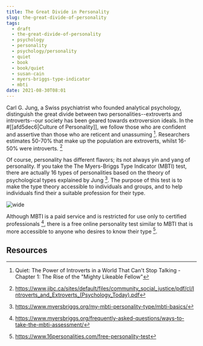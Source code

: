 ```yaml
---
title: The Great Divide in Personality
slug: the-great-divide-of-personality
tags:
  - draft
  - the-great-divide-of-personality
  - psychology
  - personality
  - psychology/personality
  - quiet
  - book
  - book/quiet
  - susan-cain
  - myers-briggs-type-indicator
  - mbti
date: 2021-08-30T08:01
---
```



Carl G. Jung, a Swiss psychiatrist who founded analytical psychology,
distinguish the great divide between two personalities--extroverts and
introverts--our society has been geared towards extroversion ideals. In the
#[[afd5dec6|Culture of Personality]], we follow those who are confident and
assertive than those who are reticent and unassuming [^1]. Researchers estimates
50-70% that make up the population are extroverts, whilst 16-50% were
introverts. [^2]

Of course, personality has different flavors; its not always yin and yang of
personality. If you take the The Myers-Briggs Type Indicator (MBTI) test, there
are actually 16 types of personalities based on the theory of psychological
types explained by Jung [^3]. The purpose of this test is to make the type
theory accessible to individuals and groups, and to help individuals find their
a suitable profession for their type.

![wide](https://upload.wikimedia.org/wikipedia/commons/1/1f/MyersBriggsTypes.png "image from Wikimedia Commons (cc)")

Although MBTI is a paid service and is restricted for use only to certified
professionals [^4], there is a free online personality test similar to MBTI that
is more accessible to anyone who desires to know their type [^5].

## Resources

[^1]: Quiet: The Power of Introverts in a World That Can't Stop Talking - Chapter 1: The Rise of the "Mighty Likeable Fellow"
[^2]: https://www.jibc.ca/sites/default/files/community_social_justice/pdf/cl/Introverts_and_Extroverts_(Psychology_Today).pdf
[^3]: https://www.myersbriggs.org/my-mbti-personality-type/mbti-basics/
[^4]: https://www.myersbriggs.org/frequently-asked-questions/ways-to-take-the-mbti-assessment/
[^5]: https://www.16personalities.com/free-personality-test
